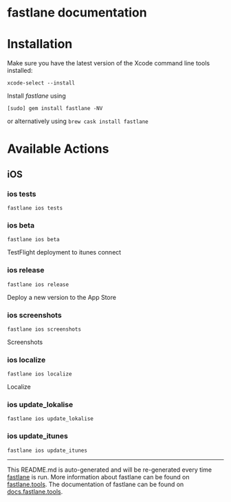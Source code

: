 fastlane documentation
================
# Installation

Make sure you have the latest version of the Xcode command line tools installed:

```
xcode-select --install
```

Install _fastlane_ using
```
[sudo] gem install fastlane -NV
```
or alternatively using `brew cask install fastlane`

# Available Actions
## iOS
### ios tests
```
fastlane ios tests
```

### ios beta
```
fastlane ios beta
```
TestFlight deployment to itunes connect
### ios release
```
fastlane ios release
```
Deploy a new version to the App Store
### ios screenshots
```
fastlane ios screenshots
```
Screenshots
### ios localize
```
fastlane ios localize
```
Localize
### ios update_lokalise
```
fastlane ios update_lokalise
```

### ios update_itunes
```
fastlane ios update_itunes
```


----

This README.md is auto-generated and will be re-generated every time [fastlane](https://fastlane.tools) is run.
More information about fastlane can be found on [fastlane.tools](https://fastlane.tools).
The documentation of fastlane can be found on [docs.fastlane.tools](https://docs.fastlane.tools).
